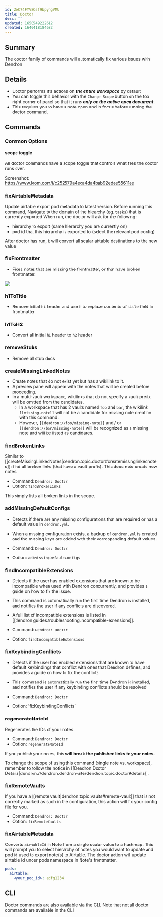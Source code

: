 ```yaml
---
id: ZeC74FYVECsf9bpyngVMU
title: Doctor
desc: ""
updated: 1650549222612
created: 1640418184682
---
```


## Summary

The doctor family of commands will automatically fix various issues with Dendron

## Details

- Doctor performs it's actions on **_the entire workspace_** by default
- You can toggle this behavior with the `Change Scope` button on the top right corner of panel so that it runs **_only on the active open document_**.
- This requires you to have a note open and in focus before running the doctor command.


## Commands

### Common Options

#### scope toggle

All doctor commands have a scope toggle that controls what files the doctor runs over. 

Screenshot: https://www.loom.com/i/c252579a4eca4da4bab92edee55611ee

### fixAirtableMetadata

Update airtable export pod metadata to latest version. Before running this command, Navigate to the domain of the hiearchy (eg. `tasks`) that is currently exported
When run, the doctor will ask for the following:
- hierarchy to export (same hierarchy you are currently on)
- pod id that this hierarchy is exported to (select the relevant pod config)

After doctor has run, it will convert all scalar airtable destinations to the new value

### fixFrontmatter

- Fixes notes that are missing the frontmatter, or that have broken frontmatter.

<a href="https://www.loom.com/share/bd045f708f8e474193de8e3de0dc820f"> <img style="" src="https://cdn.loom.com/sessions/thumbnails/bd045f708f8e474193de8e3de0dc820f-with-play.gif"> </a>

### h1ToTitle

- Remove initial `h1` header and use it to replace contents of `title` field in frontmatter

### h1ToH2

- Convert all initial `h1` header to `h2` header

### removeStubs

- Remove all stub docs

### createMissingLinkedNotes

- Create notes that do not exist yet but has a wikilink to it.
- A preview pane will appear with the notes that will be created before proceeding.
- In a multi-vault workspace, wikilinks that do not specify a vault prefix will be omitted from the candidates.
  - In a workspace that has 2 vaults named `foo` and `bar`, the wikilink `[[missing-note]]` will not be a candidate for missing note creation with this command.
  - However, `[[dendron://foo/missing-note]]` and / or `[[dendron://bar/missing-note]]` will be recognized as a missing note and will be listed as candidates.

### findBrokenLinks

Similar to [[createMissingLinkedNotes|dendron.topic.doctor#createmissinglinkednotes]]: find all broken links (that have a vault prefix). This does note create new notes.

- Command: `Dendron: Doctor`
- Option: `findBrokenLinks`

This simply lists all broken links in the scope.

### addMissingDefaultConfigs

- Detects if there are any missing configurations that are required or has a default value in `dendron.yml`.
- When a missing configuration exists, a backup of `dendron.yml` is created and the missing keys are added with their corresponding default values.

- Command: `Dendron: Doctor`
- Option: `addMissingDefaultConfigs`

### findIncompatibleExtensions

- Detects if the user has enabled extensions that are known to be incompatible when used with Dendron concurrently, and provides a guide on how to fix the issue.
- This command is automatically run the first time Dendron is installed, and notifies the user if any conflicts are discovered.
- A full list of incompatible extensions is listed in [[dendron.guides.troubleshooting.incompatible-extensions]].

- Command: `Dendron: Doctor`
- Option: `findIncompatibleExtensions`

### fixKeybindingConflicts

- Detects if the user has enabled extensions that are known to have default keybindings that conflict with ones that Dendron defines, and provides a guide on how to fix the conflicts.
- This command is automatically run the first time Dendron is installed, and notifies the user if any keybinding conflicts should be resolved.

- Command: `Dendron: Doctor`
- Option: 'fixKeybindingConflicts`

### regenerateNoteId

Regenerates the IDs of your notes.

- Command: `Dendron: Doctor`
- Option: `regenerateNoteId`

If you publish your notes, this **will break the published links to your notes.**

To change the scope of using this command (single note vs. workspace), remember to follow the notice in [[Dendron Doctor Details|dendron://dendron.dendron-site/dendron.topic.doctor#details]].

### fixRemoteVaults

If you have a [[remote vault|dendron.topic.vaults#remote-vault]] that is not correctly marked as such in the configuration, this action will fix your config file for you.

- Command: `Dendron: Doctor`
- Option: `fixRemoteVaults`

### fixAirtableMetadata

Converts `airtableId` in Note from a single scalar value to a hashmap. This will prompt you to select hierarchy of notes you would want to update and pod id used to export note(s) to Airtable. The doctor action will update airtable id under pods namespace in Note's frontmatter.
```yml
pods:
  airtable:
    <your_pod_id>: adfg1234
```

## CLI

Doctor commands are also available via the CLI. Note that not all doctor commands are available in the CLI
